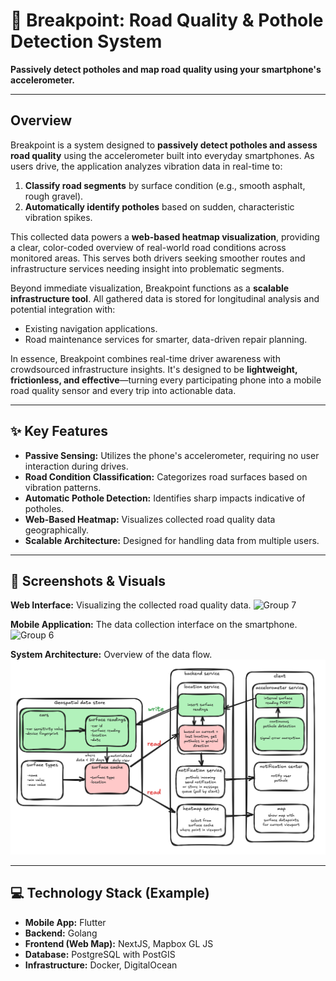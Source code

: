 # 🚗 Breakpoint: Road Quality & Pothole Detection System

**Passively detect potholes and map road quality using your smartphone's accelerometer.**

---

## Overview

Breakpoint is a system designed to **passively detect potholes and assess road quality** using the accelerometer built into everyday smartphones. As users drive, the application analyzes vibration data in real-time to:

1.  **Classify road segments** by surface condition (e.g., smooth asphalt, rough gravel).
2.  **Automatically identify potholes** based on sudden, characteristic vibration spikes.

This collected data powers a **web-based heatmap visualization**, providing a clear, color-coded overview of real-world road conditions across monitored areas. This serves both drivers seeking smoother routes and infrastructure services needing insight into problematic segments.

Beyond immediate visualization, Breakpoint functions as a **scalable infrastructure tool**. All gathered data is stored for longitudinal analysis and potential integration with:

* Existing navigation applications.
* Road maintenance services for smarter, data-driven repair planning.

In essence, Breakpoint combines real-time driver awareness with crowdsourced infrastructure insights. It's designed to be **lightweight, frictionless, and effective**—turning every participating phone into a mobile road quality sensor and every trip into actionable data.

---

## ✨ Key Features

* **Passive Sensing:** Utilizes the phone's accelerometer, requiring no user interaction during drives.
* **Road Condition Classification:** Categorizes road surfaces based on vibration patterns.
* **Automatic Pothole Detection:** Identifies sharp impacts indicative of potholes.
* **Web-Based Heatmap:** Visualizes collected road quality data geographically.
* **Scalable Architecture:** Designed for handling data from multiple users.

---

## 📸 Screenshots & Visuals

**Web Interface:** Visualizing the collected road quality data.
![Group 7](https://github.com/user-attachments/assets/e2bdbcb2-190c-41d9-bd1e-fe6b35b50723)

**Mobile Application:** The data collection interface on the smartphone.
![Group 6](https://github.com/user-attachments/assets/e92ec440-bc7e-42be-9ac0-3e96633b8aed)

**System Architecture:** Overview of the data flow.
![arch.png](arch.png)

---

## 💻 Technology Stack (Example)

* **Mobile App:** Flutter
* **Backend:** Golang
* **Frontend (Web Map):** NextJS, Mapbox GL JS
* **Database:** PostgreSQL with PostGIS
* **Infrastructure:** Docker, DigitalOcean
